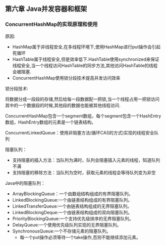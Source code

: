 ## 第六章 Java并发容器和框架

### ConcurrentHashMap的实现原理和使用

原因:

- HashMap属于非线程安全,在多线程环境下,使用HashMap进行put操作会引起死循环
- HashTable属于线程安全,但是效率低下.HashTable使用synchronized来保证线程安全,当一个线程访问HashTable的同步方法,其他访问HashTable的线程会被阻塞.
- ConcurrentHashMap使用锁分段技术提高并发访问效率



锁分段技术:

将数据分成一段段的存储,然后给每一段数据配一把锁,当一个线程占用一把锁访问其中的一个数据段的时候,其他段的数据也能被其他线程访问.



ConcurrentHashMap包含一个segment数组，每个segment包含一个HashEntry数组，HashEntry数组的元素是一个链表结构。



ConcurrentLinkedQueue：使用非阻塞方法(循环CAS的方式)实现的线程安全队列

阻塞队列： 	

- 支持阻塞的插入方法：当队列为满时，队列会阻塞插入元素的线程，知道队列不满
- 支持阻塞的移除方法：当队列为空时，获取元素的线程会等待队列变为非空

Java中的阻塞队列：

- ArrayBlockingQueue：一个由数组结构组成的有界阻塞队列。
- LinkedBlockingQueue:一个由链表结构组成的有界阻塞队列。
- LinkedTransferQueue:一个由链表结构组成的无界阻塞队列。
- LinkedBlockingDeque:一个由链表结构组成的双向阻塞队列。
- PriorityBlockingQueue:一个支持优先级排序的无界阻塞队列。
- DelayQueue:一个使用优先级队列实现的无界阻塞队列。
- SynchronousQueue:一个不存储元素的阻塞队列。
  - 每一个put操作必须等待一个take操作,否则不能继续添加元素。